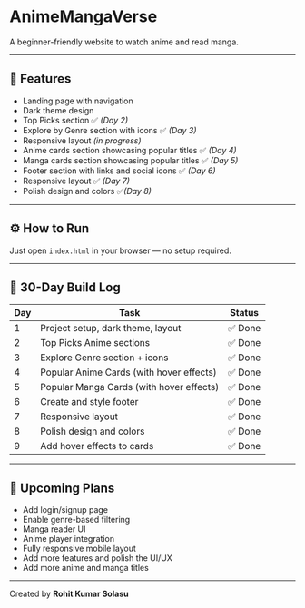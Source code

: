 # AnimeMangaVerse

A beginner-friendly website to watch anime and read manga.

---

## 🌟 Features

- Landing page with navigation
- Dark theme design
- Top Picks section ✅ *(Day 2)*
- Explore by Genre section with icons ✅ *(Day 3)*
- Responsive layout *(in progress)*
- Anime cards section showcasing popular titles ✅ *(Day 4)*
- Manga cards section showcasing popular titles ✅ *(Day 5)*
- Footer section with links and social icons ✅ *(Day 6)*
- Responsive layout ✅ *(Day 7)*
- Polish design and colors ✅*(Day 8)*


---

## ⚙️ How to Run

Just open `index.html` in your browser — no setup required.

---

## 📆 30-Day Build Log

| Day | Task                                      | Status   |
|-----|-------------------------------------------|----------|
| 1   | Project setup, dark theme, layout         | ✅ Done  |
| 2   | Top Picks Anime sections                  | ✅ Done  |
| 3   | Explore Genre section + icons             | ✅ Done  |
| 4   | Popular Anime Cards (with hover effects)  | ✅ Done  |
| 5   | Popular Manga Cards (with hover effects)  | ✅ Done  |
| 6   | Create and style footer                   | ✅ Done  |
| 7   | Responsive layout                         | ✅ Done  |
| 8   | Polish design and colors                  | ✅ Done  |
| 9   | Add hover effects to cards                | ✅ Done  |

---

## 🚧 Upcoming Plans

- Add login/signup page
- Enable genre-based filtering
- Manga reader UI
- Anime player integration
- Fully responsive mobile layout
- Add more features and polish the UI/UX
- Add more anime and manga titles

---

Created by **Rohit Kumar Solasu**
